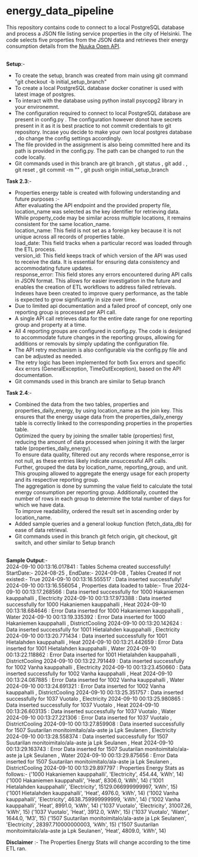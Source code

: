 # energy_data_pipeline
This repository contains code to connect to a local PostgreSQL database and process a JSON file listing service properties in the city of Helsinki. The code selects five properties from the JSON data and retrieves their energy consumption details from the [Nuuka Open API](https://helsinki-openapi.nuuka.cloud/swagger/index.html#/).<br><br>

**Setup**:- <br>
- To create the setup,  branch was created from main using git command "git checkout -b initial_setup_branch" <br>
- To create a local PostgreSQL database docker conatiner is used with latest image of postgres.<br>
- To interact with the database using python install psycopg2 library in your environemnt. <br>
- The configuration required to connect to local PostgreSQL database are present in config.py . The configuration however donot have secrets present in it as it is best practice to not commit credentials to git repository.  Incase you decide to make your own local postgres database , do change the config settings accordingly. <br>
- The file provided in the assignment is also being committed here and its path is provided in the config.py. The path can be changed to run the code locally. <br>
- Git commands used in this branch are git branch , git status , git add . , git reset , git commit -m "" , git push origin initial_setup_branch <br>

**Task 2.3**:- <br>
- Properties energy table is created with following understanding and future purposes :- <br>
    After evaluating the API endpoint and the provided property file, location_name was selected as the key identifier for retrieving data. While property_code may be similar across multiple locations, it remains consistent for the same location_name. <br>
    location_name: This field is not set as a foreign key because it is not unique across all records of properties table.<br>
    load_date: This field tracks when a particular record was loaded through the ETL process. <br>
    version_id: This field keeps track of which version of the API was used to receive the data. It is essential for ensuring data consistency and accommodating future updates. <br>
    response_error: This field stores any errors encountered during API calls in JSON format. This allows for easier investigation in the future and enables the creation of ETL workflows to address failed retrievals. <br>
    Indexes have been created to improve query performance, as the table is expected to grow significantly in size over time. <br>
- Due to limited api documentation and a failed proof of concept, only one reporting group is processed per API call. <br>
- A single API call retrieves data for the entire date range for one reporting group and property at a time. <br>
- All 4 reporting groups are configured in config.py. The code is designed to accommodate future changes in the reporting groups, allowing for additions or removals by simply updating the configuration file. <br>
- The API retry mechanism is also configurable via the config.py file and can be adjusted as needed. <br>
- The retry logic has been implemented for both 5xx errors and specific 4xx errors (GeneralException, TimeOutException), based on the API documentation.<br>
- Git commands used in this branch are similar to Setup branch <br>

**Task 2.4**:- <br>
- Combined the data from the two tables, properties and properties_daily_energy, by using location_name as the join key. This ensures that the energy usage data from the properties_daily_energy table is correctly linked to the corresponding properties in the properties table. <br>
    Optimized the query by joining the smaller table (properties) first, reducing the amount of data processed when joining it with the larger table (properties_daily_energy).<br>
    To ensure data quality, filtered out any records where response_error is not null, as these entries likely indicate unsuccessful API calls. <br>
    Further, grouped the data by location_name, reporting_group, and unit. This grouping allowed to aggregate the energy usage for each property and its respective reporting group.<br>
    The aggregation is done by summing the value field to calculate the total energy consumption per reporting group. Additionally, counted the number of rows in each group to determine the total number of days for which we have data. <br>
    To improve readability, ordered the result set in ascending order by location_name. <br>
- Added sample queries and a general lookup function (fetch_data_db) for ease of data retrieval.
- Git commands used in this branch git fetch origin, git checkout, git switch, and other similar to Setup branch <br><br>

**Sample Output**:- <br>
2024-09-10 00:13:16.017841 : Tables Schema created successfully!
StartDate:- 2024-08-25 , EndDate:- 2024-09-08 , Tables Created If not existed:- True
2024-09-10 00:13:16.555517 : Data inserted successfully!
2024-09-10 00:13:16.556054 , Properties data loaded to table:- True
2024-09-10 00:13:17.268566 : Data inserted successfully for 1000 Hakaniemen kauppahalli , Electricity
2024-09-10 00:13:17.973388 : Data inserted successfully for 1000 Hakaniemen kauppahalli , Heat
2024-09-10 00:13:18.684646 : Error Data inserted for 1000 Hakaniemen kauppahalli , Water
2024-09-10 00:13:19.335392 : Error Data inserted for 1000 Hakaniemen kauppahalli , DistrictCooling
2024-09-10 00:13:20.142624 : Data inserted successfully for 1001 Hietalahden kauppahalli , Electricity
2024-09-10 00:13:20.771434 : Data inserted successfully for 1001 Hietalahden kauppahalli , Heat
2024-09-10 00:13:21.442659 : Error Data inserted for 1001 Hietalahden kauppahalli , Water
2024-09-10 00:13:22.118862 : Error Data inserted for 1001 Hietalahden kauppahalli , DistrictCooling
2024-09-10 00:13:22.791449 : Data inserted successfully for 1002 Vanha kauppahalli , Electricity
2024-09-10 00:13:23.450660 : Data inserted successfully for 1002 Vanha kauppahalli , Heat
2024-09-10 00:13:24.087885 : Error Data inserted for 1002 Vanha kauppahalli , Water
2024-09-10 00:13:24.691321 : Error Data inserted for 1002 Vanha kauppahalli , DistrictCooling
2024-09-10 00:13:25.351757 : Data inserted successfully for 1037 Vuotalo , Electricity
2024-09-10 00:13:25.980865 : Data inserted successfully for 1037 Vuotalo , Heat
2024-09-10 00:13:26.603135 : Data inserted successfully for 1037 Vuotalo , Water
2024-09-10 00:13:27.221306 : Error Data inserted for 1037 Vuotalo , DistrictCooling
2024-09-10 00:13:27.859908 : Data inserted successfully for 1507 Suutarilan monitoimitalo/ala-aste ja Lpk Seulanen , Electricity
2024-09-10 00:13:28.558374 : Data inserted successfully for 1507 Suutarilan monitoimitalo/ala-aste ja Lpk Seulanen , Heat
2024-09-10 00:13:29.163743 : Error Data inserted for 1507 Suutarilan monitoimitalo/ala-aste ja Lpk Seulanen , Water
2024-09-10 00:13:29.875656 : Error Data inserted for 1507 Suutarilan monitoimitalo/ala-aste ja Lpk Seulanen , DistrictCooling
2024-09-10 00:13:29.897797 : Properties Energy Stats as follows:-
('1000 Hakaniemen kauppahalli', 'Electricity', 454.44, 'kWh', 14)
('1000 Hakaniemen kauppahalli', 'Heat', 8306.0, 'kWh', 14)
('1001 Hietalahden kauppahalli', 'Electricity', 15129.066999999997, 'kWh', 15)
('1001 Hietalahden kauppahalli', 'Heat', 4976.0, 'kWh', 14)
('1002 Vanha kauppahalli', 'Electricity', 4638.759999999999, 'kWh', 14)
('1002 Vanha kauppahalli', 'Heat', 8991.0, 'kWh', 14)
('1037 Vuotalo', 'Electricity', 31007.26, 'kWh', 15)
('1037 Vuotalo', 'Heat', 3912.0, 'kWh', 15)
('1037 Vuotalo', 'Water', 1644.0, 'M3', 15)
('1507 Suutarilan monitoimitalo/ala-aste ja Lpk Seulanen', 'Electricity', 28397.710000000003, 'kWh', 15)
('1507 Suutarilan monitoimitalo/ala-aste ja Lpk Seulanen', 'Heat', 4809.0, 'kWh', 14)

**Disclaimer** :- The Properties Energy Stats will change according to the time ETL ran.